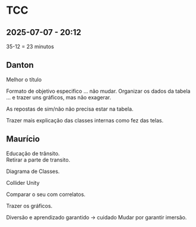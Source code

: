 # TCC

## 2025-07-07 - 20:12

35-12 = 23 minutos

## Danton

Melhor o título

Formato de objetivo especifico ... não mudar.
Organizar os dados da tabela ... e trazer uns gráficos, mas não exagerar.

As repostas de sim/não não precisa estar na tabela.

Trazer mais explicação das classes internas como fez das telas.

## Maurício

Educação de trânsito.  
Retirar a parte de transito.  

Diagrama de Classes.  

Collider Unity

Comparar o seu com correlatos.  

Trazer os gráficos.  

Diversão e aprendizado garantido -> cuidado
Mudar por garantir imersão.

